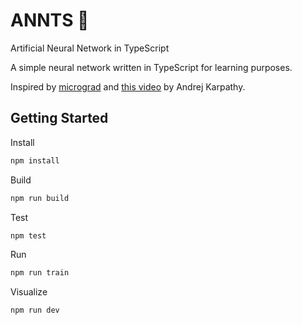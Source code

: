 # ANNTS 🐜

Artificial Neural Network in TypeScript

A simple neural network written in TypeScript for learning purposes.

Inspired by [micrograd](https://github.com/karpathy/micrograd) and [this video](https://www.youtube.com/watch?v=VMj-3S1tku0) by Andrej Karpathy.

## Getting Started

Install

```sh
npm install
```

Build

```sh
npm run build
```

Test

```sh
npm test
```

Run

```sh
npm run train
```

Visualize

```sh
npm run dev
```

